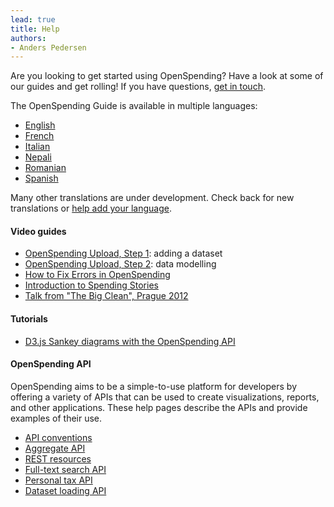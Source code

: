 ```yaml
---
lead: true
title: Help
authors:
- Anders Pedersen
---
```


Are you looking to get started using OpenSpending? Have a look at some
of our guides and get rolling! If you have questions,
[get in touch](../about/contact).

The OpenSpending Guide is available in multiple languages:

* [English](./guide/en)
* [French](./guide/fr)
* [Italian](./guide/it)
* [Nepali](./guide/npl)
* [Romanian](./guide/rom)
* [Spanish](./guide/esp)

Many other translations are under development. Check back for new
translations or
[help add your language](https://trello.com/c/abfAVgBC/14-permanent-openspending-guide-translation).

#### Video guides

* [OpenSpending Upload, Step 1](http://vimeo.com/43259079#): adding a dataset
* [OpenSpending Upload, Step 2](http://vimeo.com/43760979): data modelling
* [How to Fix Errors in OpenSpending](http://vimeo.com/43762097)
* [Introduction to Spending Stories](http://webtv.journalismfestival.com/doc/1311/raccontare-la-spesa-pubblica.htm)
* [Talk from "The Big Clean", Prague 2012](http://www.youtube.com/watch?v=ofzU43g5ZpY)

#### Tutorials

* [D3.js Sankey diagrams with the OpenSpending API](http://blog.openspending.org/2013/08/28/d3-sankey/)

#### OpenSpending API

OpenSpending aims to be a simple-to-use platform for developers by
offering a variety of APIs that can be used to create visualizations,
reports, and other applications. These help pages describe the APIs
and provide examples of their use.

* [API conventions](./conventions)
* [Aggregate API](./aggregate)
* [REST resources](./rest)
* [Full-text search API](./search)
* [Personal tax API](./tax)
* [Dataset loading API](./loading)
